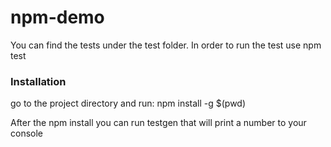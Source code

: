 # npm-demo

You can find the tests under the test folder.
In order to run the test use npm test

### Installation 
go to the project directory and run:
 npm install -g $(pwd)

After the npm install you can run  testgen that will print a number to your console
